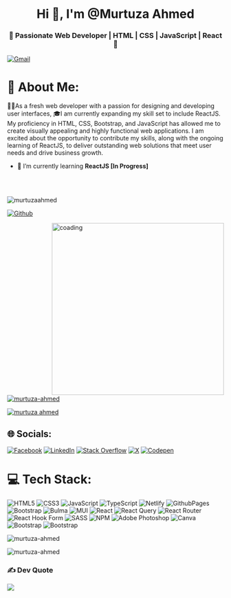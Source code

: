 <!-- # MurtuzaAhmed -->
<h1 align="center">Hi 👋, I'm @Murtuza Ahmed</h1>
<h3 align="center">🌟 Passionate Web Developer | HTML | CSS | JavaScript | React 🌟</h3>

[![Gmail](https://img.shields.io/badge/-Gmail-c14438?style=flat&logo=Gmail&logoColor=white)](mailto:murtuza.programmer@gmail.com)

# 💫 About Me:
👨‍💻As a fresh web developer with a passion for designing and developing user interfaces, 🎓I am currently expanding my skill set to include ReactJS. My proficiency in HTML, CSS, Bootstrap, and JavaScript has allowed me to create visually appealing and highly functional web applications. I am excited about the opportunity to contribute my skills, along with the ongoing learning of ReactJS, to deliver outstanding web solutions that meet user needs and drive business growth.

- 🌱 I’m currently learning **ReactJS [In Progress]**
<br>
<br>
<p align="left"> <img src="https://komarev.com/ghpvc/?username=murtuzaahmed&label=Profile%20views&color=0e75b6&style=flat" alt="murtuzaahmed" /> </p>

[![Github](https://img.shields.io/github/followers/hejazizo?label=Follow&style=social)](https://github.com/hejazizo)

<img align="right" alt="coading" width="400" src="https://cdn.dribbble.com/users/1162077/screenshots/3848914/programmer.gif">

<p align="left"> 
  <a href="https://github.com/ryo-ma/github-profile-trophy"><img src="https://github-profile-trophy.vercel.app/?username=murtuza-ahmed" alt="murtuza-ahmed" /></a>
</p>

<p align="left"> 
  <a href="https://twitter.com/murtuza ahmed" target="blank"><img src="https://img.shields.io/twitter/follow/murtuza ahmed?logo=twitter&style=for-the-badge" alt="murtuza     
     ahmed" />
  </a> 
</p>

## 🌐 Socials:
[![Facebook](https://img.shields.io/badge/Facebook-%231877F2.svg?logo=Facebook&logoColor=white)](https://facebook.com/https://www.facebook.com/profile.php?id=100094099460529) 
[![LinkedIn](https://img.shields.io/badge/LinkedIn-%230077B5.svg?logo=linkedin&logoColor=white)](https://linkedin.com/in/https://www.linkedin.com/in/murtuza-ahmed-36012628b/)
[![Stack Overflow](https://img.shields.io/badge/-Stackoverflow-FE7A16?logo=stack-overflow&logoColor=white)](https://stackoverflow.com/users/https://stackoverflow.com/users/23172020/murtuza)
[![X](https://img.shields.io/badge/X-black.svg?logo=X&logoColor=white)](https://x.com/https://twitter.com/MurtuzaAhm87472) 
[![Codepen](https://img.shields.io/badge/Codepen-000000?style=for-the-badge&logo=codepen&logoColor=white)](https://codepen.io/https://codepen.io/Murtuza-Ahmed)

# 💻 Tech Stack:
![HTML5](https://img.shields.io/badge/html5-%23E34F26.svg?style=for-the-badge&logo=html5&logoColor=white) 
![CSS3](https://img.shields.io/badge/css3-%231572B6.svg?style=for-the-badge&logo=css3&logoColor=white) 
![JavaScript](https://img.shields.io/badge/javascript-%23323330.svg?style=for-the-badge&logo=javascript&logoColor=%23F7DF1E) 
![TypeScript](https://img.shields.io/badge/typescript-%23007ACC.svg?style=for-the-badge&logo=typescript&logoColor=white) 
![Netlify](https://img.shields.io/badge/netlify-%23000000.svg?style=for-the-badge&logo=netlify&logoColor=#00C7B7) 
![GithubPages](https://img.shields.io/badge/github%20pages-121013?style=for-the-badge&logo=github&logoColor=white) 
![Bootstrap](https://img.shields.io/badge/bootstrap-%238511FA.svg?style=for-the-badge&logo=bootstrap&logoColor=white) 
![Bulma](https://img.shields.io/badge/bulma-00D0B1?style=for-the-badge&logo=bulma&logoColor=white) 
![MUI](https://img.shields.io/badge/MUI-%230081CB.svg?style=for-the-badge&logo=mui&logoColor=white) 
![React](https://img.shields.io/badge/react-%2320232a.svg?style=for-the-badge&logo=react&logoColor=%2361DAFB) 
![React Query](https://img.shields.io/badge/-React%20Query-FF4154?style=for-the-badge&logo=react%20query&logoColor=white) 
![React Router](https://img.shields.io/badge/React_Router-CA4245?style=for-the-badge&logo=react-router&logoColor=white) 
![React Hook Form](https://img.shields.io/badge/React%20Hook%20Form-%23EC5990.svg?style=for-the-badge&logo=reacthookform&logoColor=white) 
![SASS](https://img.shields.io/badge/SASS-hotpink.svg?style=for-the-badge&logo=SASS&logoColor=white) 
![NPM](https://img.shields.io/badge/NPM-%23CB3837.svg?style=for-the-badge&logo=npm&logoColor=white) 
![Adobe Photoshop](https://img.shields.io/badge/adobe%20photoshop-%2331A8FF.svg?style=for-the-badge&logo=adobe%20photoshop&logoColor=white) 
![Canva](https://img.shields.io/badge/Canva-%2300C4CC.svg?style=for-the-badge&logo=Canva&logoColor=white)
![Bootstrap](https://img.shields.io/badge/-Git-05122A?style=flat-square&logo=Git&color=353535)
![Bootstrap](https://img.shields.io/badge/-Visual%20Studio%20Code-05122A?style=flat-square&logo=Visual-Studio-Code&color=353535)

<p><img align="center" src="https://github-readme-stats.vercel.app/api/top-langs?username=murtuza-ahmed&show_icons=true&locale=en&layout=compact" alt="murtuza-ahmed" /></p>
<p><img align="center" src="https://github-readme-streak-stats.herokuapp.com/?user=murtuza-ahmed&" alt="murtuza-ahmed" /></p>
<!-- <p><img align="center" src="https://github-readme-stats.vercel.app/api?username=murtuzaahmed&show_icons=true&locale=en" alt="murtuzaa-hmed" /></p> -->

### ✍️ Dev Quote
![](https://quotes-github-readme.vercel.app/api?type=horizontal&theme=radical)
